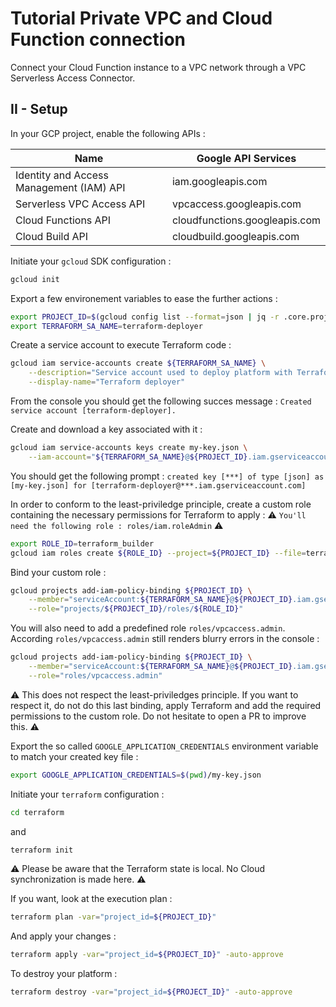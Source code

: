 # Tutorial Private VPC  and Cloud Function connection

Connect your Cloud Function instance to a VPC network through a VPC Serverless Access Connector.

## II - Setup

In your GCP project, enable the following APIs :

| Name                                      | Google API Services                       |
|-------------------------------------------|-------------------------------------------|
| Identity and Access Management (IAM) API  | iam.googleapis.com                        |
| Serverless VPC Access API                 | vpcaccess.googleapis.com                  |
| Cloud Functions API                       | cloudfunctions.googleapis.com             |
| Cloud Build API                           | cloudbuild.googleapis.com                 |

Initiate your ```gcloud``` SDK configuration :
```sh
gcloud init
```

Export a few environement variables to ease the further actions :
```sh
export PROJECT_ID=$(gcloud config list --format=json | jq -r .core.project)
export TERRAFORM_SA_NAME=terraform-deployer
```

Create a service account to execute Terraform code :
```sh
gcloud iam service-accounts create ${TERRAFORM_SA_NAME} \
    --description="Service account used to deploy platform with Terraform" \
    --display-name="Terraform deployer"
```

From the console you should get the following succes message : 
```Created service account [terraform-deployer].```

Create and download a key associated with it :
```sh
gcloud iam service-accounts keys create my-key.json \
    --iam-account="${TERRAFORM_SA_NAME}@${PROJECT_ID}.iam.gserviceaccount.com"
```

You should get the following prompt : 
```created key [***] of type [json] as [my-key.json] for [terraform-deployer@***.iam.gserviceaccount.com]```

In order to conform to the least-priviledge principle, create a custom role containing the necessary permissions for Terraform to apply :
:warning: ```You'll need the following role : roles/iam.roleAdmin``` :warning:
```sh
export ROLE_ID=terraform_builder
gcloud iam roles create ${ROLE_ID} --project=${PROJECT_ID} --file=terraform_custom_role.yaml
```

Bind your custom role :
```sh
gcloud projects add-iam-policy-binding ${PROJECT_ID} \
    --member="serviceAccount:${TERRAFORM_SA_NAME}@${PROJECT_ID}.iam.gserviceaccount.com" \
    --role="projects/${PROJECT_ID}/roles/${ROLE_ID}"
```

You will also need to add a predefined role ```roles/vpcaccess.admin```. According ```roles/vpcaccess.admin``` still 
renders blurry errors in the console :
```sh
gcloud projects add-iam-policy-binding ${PROJECT_ID} \
    --member="serviceAccount:${TERRAFORM_SA_NAME}@${PROJECT_ID}.iam.gserviceaccount.com" \
    --role="roles/vpcaccess.admin"
```

:warning: This does not respect the least-priviledges principle. If you want to respect it, do not do this last binding, apply Terraform
and add the required permissions to the custom role. Do not hesitate to open a PR to improve this. :warning:

Export the so called ```GOOGLE_APPLICATION_CREDENTIALS``` environment variable to match your created key file :
```sh
export GOOGLE_APPLICATION_CREDENTIALS=$(pwd)/my-key.json
```

Initiate your ```terraform``` configuration :
```sh
cd terraform
```
and 

```sh
terraform init
```

:warning: Please be aware that the Terraform state is local. No Cloud synchronization is made here. :warning:

If you want, look at the execution plan :
```sh
terraform plan -var="project_id=${PROJECT_ID}"
```

And apply your changes : 
```sh
terraform apply -var="project_id=${PROJECT_ID}" -auto-approve
```

To destroy your platform :
```sh
terraform destroy -var="project_id=${PROJECT_ID}" -auto-approve
```
